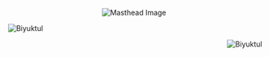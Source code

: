 <p align="center">
  <img src="https://images.unsplash.com/photo-1576504365365-091376931772?ixlib=rb-4.0.3&ixid=MnwxMjA3fDB8MHxwaG90by1wYWdlfHx8fGVufDB8fHx8&auto=format&fit=crop&w=2030&q=80" alt="Masthead Image" >
</p>


<p>&nbsp;<img src="https://github-readme-stats.vercel.app/api?username=Biyuktul&show_icons=true&theme=dark&locale=en" alt="Biyuktul" /></p>

<p>&nbsp;<img align="right" src="https://github-readme-streak-stats.herokuapp.com/?user=Biyuktul&theme=dark" alt="Biyuktul" /></p>
